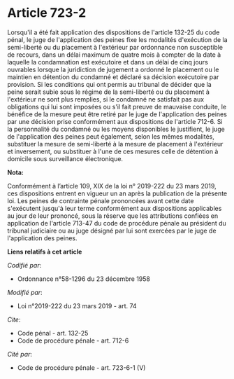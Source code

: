 # Article 723-2

Lorsqu'il a été fait application des dispositions de l'article 132-25 du code pénal, le juge de l'application des peines fixe
les modalités d'exécution de la semi-liberté ou du placement à l'extérieur par ordonnance non susceptible de recours, dans un
délai maximum de quatre mois à compter de la date à laquelle la condamnation est exécutoire et dans un délai de cinq jours
ouvrables lorsque la juridiction de jugement a ordonné le placement ou le maintien en détention du condamné et déclaré sa
décision exécutoire par provision. Si les conditions qui ont permis au tribunal de décider que la peine serait subie sous le
régime de la semi-liberté ou du placement à l'extérieur ne sont plus remplies, si le condamné ne satisfait pas aux
obligations qui lui sont imposées ou s'il fait preuve de mauvaise conduite, le bénéfice de la mesure peut être retiré par le
juge de l'application des peines par une décision prise conformément aux dispositions de l'article 712-6. Si la personnalité
du condamné ou les moyens disponibles le justifient, le juge de l'application des peines peut également, selon les mêmes
modalités, substituer la mesure de semi-liberté à la mesure de placement à l'extérieur et inversement, ou substituer à l'une
de ces mesures celle de détention à domicile sous surveillance électronique.

**Nota:**

Conformément à l’article 109, XIX de la loi n° 2019-222 du 23 mars 2019, ces dispositions entrent en vigueur un an après la
publication de la présente loi. Les peines de contrainte pénale prononcées avant cette date s'exécutent jusqu'à leur terme
conformément aux dispositions applicables au jour de leur prononcé, sous la réserve que les attributions confiées en
application de l'article 713-47 du code de procédure pénale au président du tribunal judiciaire ou au juge désigné par lui
sont exercées par le juge de l'application des peines.

**Liens relatifs à cet article**

_Codifié par_:

  - Ordonnance n°58-1296 du 23 décembre 1958

_Modifié par_:

  - Loi n°2019-222 du 23 mars 2019 - art. 74

_Cite_:

  - Code pénal - art. 132-25
  - Code de procédure pénale - art. 712-6

_Cité par_:

  - Code de procédure pénale - art. 723-6-1 (V)
